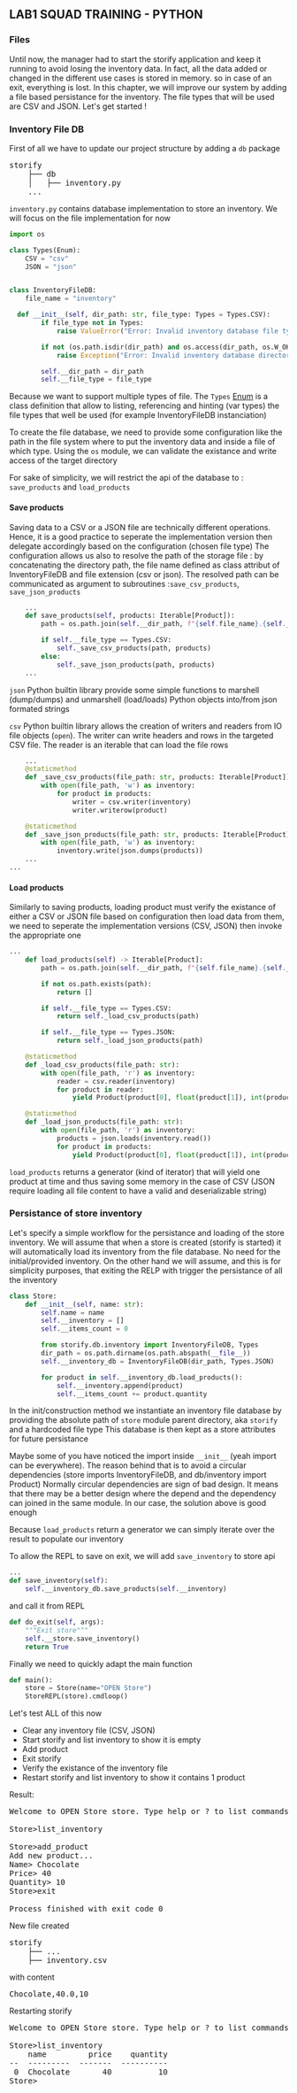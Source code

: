 LAB1 SQUAD TRAINING - PYTHON
---

### Files
Until now, the manager had to start the storify application and keep it running to avoid losing the inventory data. In fact, all the data added or changed in the different use cases is stored in memory. so in case of an exit, everything is lost.
In this chapter, we will improve our system by adding a file based  persistance for the inventory. The file types that will be used are CSV and JSON.
Let's get started !

### Inventory File DB
First of all we have to update our project structure by adding a ``db`` package

<pre>
storify
    ├── db
    │   ├── inventory.py
    ...
</pre>

``inventory.py`` contains database implementation to store an inventory. We will focus on the file implementation for now

```python
import os

class Types(Enum):
    CSV = "csv"
    JSON = "json"


class InventoryFileDB:
    file_name = "inventory"

  def __init__(self, dir_path: str, file_type: Types = Types.CSV):
        if file_type not in Types:
            raise ValueError("Error: Invalid inventory database file type")

        if not (os.path.isdir(dir_path) and os.access(dir_path, os.W_OK)):
            raise Exception("Error: Invalid inventory database directory path")

        self.__dir_path = dir_path
        self.__file_type = file_type
```
Because we want to support multiple types of file. The ``Types`` [Enum](https://docs.python.org/3/library/enum.html) is a class definition that allow to listing, referencing and hinting (var types) the file types that well be used (for example InventoryFileDB instanciation)

To create the file database, we need to provide some configuration like the path in the file system where to put the inventory data and inside a file of which type. Using the ``os`` module, we can validate the existance and write access of the target directory

For sake of simplicity, we will restrict the api of the database to : ``save_products`` and ``load_products``

#### Save products
Saving data to a CSV or a JSON file are technically different operations. Hence, it is a good practice to seperate the implementation version then delegate accordingly based on the configuration (chosen file type)
The configuration allows us also to resolve the path of the storage file : by concatenating the directory path, the file name defined as class attribut of InventoryFileDB and file extension (csv or json). The resolved path can be communicated as argument to subroutines :``save_csv_products``, ``save_json_products``

```python
    ...
    def save_products(self, products: Iterable[Product]):
        path = os.path.join(self.__dir_path, f"{self.file_name}.{self.__file_type.value}")

        if self.__file_type == Types.CSV:
            self._save_csv_products(path, products)
        else:
            self._save_json_products(path, products)
    ...
```

``json`` Python builtin library provide some simple functions to marshell (dump/dumps) and unmarshell (load/loads) Python objects into/from json formated strings

``csv`` Python builtin library allows the creation of writers and readers from IO file objects (``open``). The writer can write headers and rows in the targeted CSV file. The reader is an iterable that can load the file rows

```python
    ...
    @staticmethod
    def _save_csv_products(file_path: str, products: Iterable[Product]):
        with open(file_path, 'w') as inventory:
            for product in products:
                writer = csv.writer(inventory)
                writer.writerow(product)

    @staticmethod
    def _save_json_products(file_path: str, products: Iterable[Product]):
        with open(file_path, 'w') as inventory:
            inventory.write(json.dumps(products))
    ...
...
```
#### Load products
Similarly to saving products, loading product must verify the existance of either a CSV or JSON file based on configuration then load data from them, we need to seperate the implementation versions (CSV, JSON) then invoke the appropriate one

```python
...
    def load_products(self) -> Iterable[Product]:
        path = os.path.join(self.__dir_path, f"{self.file_name}.{self.__file_type.value}")

        if not os.path.exists(path):
            return []

        if self.__file_type == Types.CSV:
            return self._load_csv_products(path)

        if self.__file_type == Types.JSON:
            return self._load_json_products(path)

    @staticmethod
    def _load_csv_products(file_path: str):
        with open(file_path, 'r') as inventory:
            reader = csv.reader(inventory)
            for product in reader:
                yield Product(product[0], float(product[1]), int(product[2]))

    @staticmethod
    def _load_json_products(file_path: str):
        with open(file_path, 'r') as inventory:
            products = json.loads(inventory.read())
            for product in products:
                yield Product(product[0], float(product[1]), int(product[2]))
```

``load_products`` returns a generator (kind of iterator) that will yield one product at time and thus saving some memory in the case of CSV (JSON require loading all file content to have a valid and deserializable string)

### Persistance of store inventory
Let's specify a simple workflow for the persistance and loading of the store inventory. We will assume that when a store is created (storify is started) it will automatically load its inventory from the file database. No need for the initial/provided inventory. On the other hand we will assume, and this is for simplicity purposes, that exiting the RELP with trigger the persistance of all the inventory

```python
class Store:
    def __init__(self, name: str):
        self.name = name
        self.__inventory = []
        self.__items_count = 0

        from storify.db.inventory import InventoryFileDB, Types
        dir_path = os.path.dirname(os.path.abspath(__file__))
        self.__inventory_db = InventoryFileDB(dir_path, Types.JSON)

        for product in self.__inventory_db.load_products():
            self.__inventory.append(product)
            self.__items_count += product.quantity
```
In the init/construction method we instantiate an inventory file database by providing the absolute path of ``store`` module parent directory, aka ``storify`` and a hardcoded file type
This database is then kept as a store attributes for future persistance

Maybe some of you have noticed the import inside ``__init__`` (yeah import can be everywhere). The reason behind that is to avoid a circular dependencies (store imports InventoryFileDB, and db/inventory import Product)
Normally circular dependencies are sign of bad design. It means that there may be a better design where the depend and the dependency can joined in the same module. In our case, the solution above is good enough

Because ``load_products`` return a generator we can simply iterate over the result to populate our inventory

To allow the REPL to save on exit, we will add ``save_inventory`` to store api

```python
...
def save_inventory(self):
    self.__inventory_db.save_products(self.__inventory)
```

and call it from REPL

```python
def do_exit(self, args):
    """Exit store"""
    self.__store.save_inventory()
    return True
```

Finally we need to quickly adapt the main function

```python
def main():
    store = Store(name="OPEN Store")
    StoreREPL(store).cmdloop()
```

Let's test ALL of this now
* Clear any inventory file (CSV, JSON)
* Start storify and list inventory to show it is empty
* Add product
* Exit storify
* Verify the existance of the inventory file
* Restart storify and list inventory to show it contains 1 product

Result:
<pre>
Welcome to OPEN Store store. Type help or ? to list commands.

Store>list_inventory

Store>add_product
Add new product...
Name> Chocolate
Price> 40
Quantity> 10
Store>exit

Process finished with exit code 0
</pre>

New file created
<pre>
storify
    ├── ...
    ├── inventory.csv
</pre>
with content
<pre>
Chocolate,40.0,10
</pre>

Restarting storify

<pre>
Welcome to OPEN Store store. Type help or ? to list commands.

Store>list_inventory
    name         price    quantity
--  ---------  -------  ----------
 0  Chocolate       40          10
Store>
</pre>